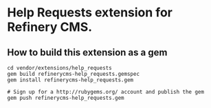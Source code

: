 # Help Requests extension for Refinery CMS.

## How to build this extension as a gem

    cd vendor/extensions/help_requests
    gem build refinerycms-help_requests.gemspec
    gem install refinerycms-help_requests.gem

    # Sign up for a http://rubygems.org/ account and publish the gem
    gem push refinerycms-help_requests.gem